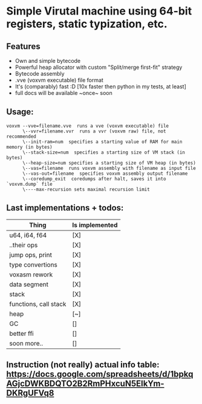 # Simple Virutal machine using 64-bit registers, static typization, etc.
## Features
- Own and simple bytecode
- Powerful heap allocator with custom "Split/merge first-fit" strategy
- Bytecode assembly
- .vve (voxvm executable) file format
- It's (comparably) fast :D   [10x faster then python in my tests, at least]
- full docs will be available ~once~ soon

## Usage:
```
voxvm --vve=filename.vve  runs a vve (voxvm executable) file
      \--vvr=filename.vvr  runs a vvr (voxvm raw) file, not recommended
      \--init-ram=num  specifies a starting value of RAM for main memory (in bytes)
      \--stack-size=num  specifies a starting size of VM stack (in bytes)
      \--heap-size=num specifies a starting size of VM heap (in bytes)
      \--vas=filename  runs voxvm assembly with filename as input file
      \--vas-out=filename  specifies voxvm assembly output filename
      \--coredump_exit  coredumps after halt, saves it into `voxvm.dump` file
      \----max-recursion sets maximal recursion limit
```

## Last implementations + todos:
| Thing                 | Is implemented |
|-----------------------|----------------|
| u64, i64, f64         | [X]            |
| ..their ops           | [X]            |
| jump ops, print       | [X]            |
| type convertions      | [X]            |
| voxasm rework         | [X]            |
| data segment          | [X]            |
| stack                 | [X]            |
| functions, call stack | [X]            |
| heap                  | [~]            |
| GC                    | []            |
| better ffi            | []            |
| soon more..           | []             |

## Instruction (not really) actual info table: https://docs.google.com/spreadsheets/d/1bpkqAGjcDWKBDQTO2B2RmPHxcuN5EIkYm-DKRgUFVq8
